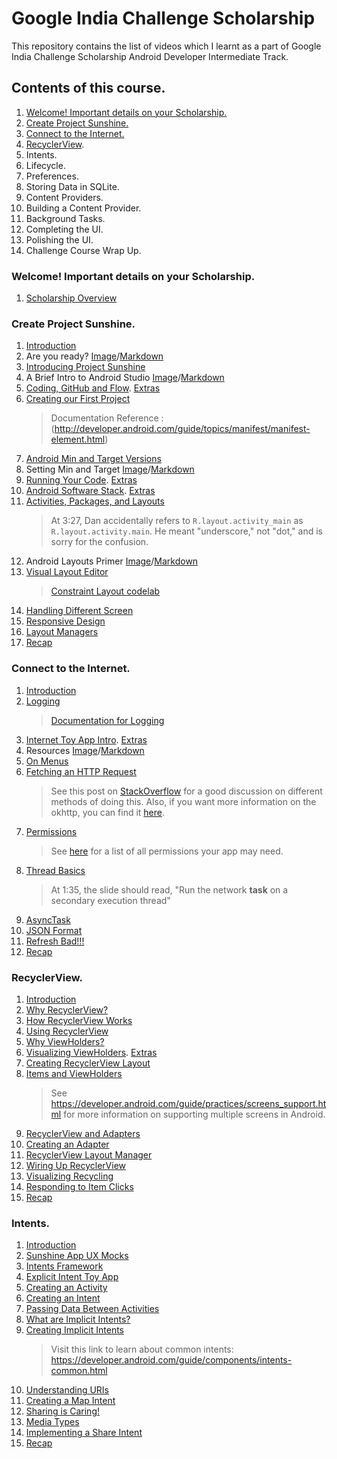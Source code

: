 # Google India Challenge Scholarship
This repository contains the list of videos which I learnt as a part of Google India Challenge Scholarship Android Developer Intermediate Track.
## Contents of this course.
  1. [Welcome! Important details on your Scholarship.](#welcome-important-details-on-your-scholarship)
  2. [Create Project Sunshine.](#create-project-sunshine)
  3. [Connect to the Internet.](#connect-to-the-internet) 
  4. [RecyclerView](#recyclerview).
  5. Intents.
  6. Lifecycle.
  7. Preferences.
  8. Storing Data in SQLite.
  9. Content Providers.
  10. Building a Content Provider.
  11. Background Tasks.
  12. Completing the UI.
  13. Polishing the UI.
  14. Challenge Course Wrap Up.
    
### Welcome! Important details on your Scholarship.
  1. [Scholarship Overview](https://www.youtube.com/watch?time_continue=1&v=dyl46-Cgeeg)
  
  
  
### Create Project Sunshine.
  1. [Introduction](https://www.youtube.com/watch?time_continue=5&v=junCRL5Jm2w)
  2. Are you ready? [Image](https://github.com/Jeetu95/Google-India-Challenge-Scholarship/blob/master/Images/Create%20Project%20Sunshine./Are%20you%20ready%3F.png)/[Markdown](https://github.com/Jeetu95/Google-India-Challenge-Scholarship/blob/master/Markdown/Create%20Project%20Sunshine./Are%20you%20ready%3F.md)
  3. [Introducing Project Sunshine](https://www.youtube.com/watch?time_continue=5&v=q7uhEwfUao4)
  4. A Brief Intro to Android Studio [Image](https://github.com/Jeetu95/Google-India-Challenge-Scholarship/blob/master/Images/Create%20Project%20Sunshine./A%20Brief%20Intro%20to%20Android%20Studio.png)/[Markdown](https://github.com/Jeetu95/Google-India-Challenge-Scholarship/blob/master/Markdown/Create%20Project%20Sunshine./A%20Brief%20Intro%20to%20Android%20Studio.md)
  5. [Coding, GitHub and Flow](https://www.youtube.com/watch?v=xDboyz4cJ5Q). [Extras](https://github.com/Jeetu95/Google-India-Challenge-Scholarship/blob/master/Markdown/Create%20Project%20Sunshine./Coding%2C%20GitHub%20and%20Flow.md)
  6. [Creating our First Project](https://youtu.be/rAZdrSGgQAI)
     > Documentation Reference : (http://developer.android.com/guide/topics/manifest/manifest-element.html)
  7. [Android Min and Target Versions](https://youtu.be/898kbKepSQs)
  8. Setting Min and Target [Image](https://github.com/Jeetu95/Google-India-Challenge-Scholarship/blob/master/Images/Create%20Project%20Sunshine./Setting%20Min%20and%20Target.png)/[Markdown](https://github.com/Jeetu95/Google-India-Challenge-Scholarship/blob/master/Markdown/Create%20Project%20Sunshine./Setting%20Min%20and%20Target.md)
  9. [Running Your Code](https://youtu.be/pFoiA6ugWw4). [Extras](https://github.com/Jeetu95/Google-India-Challenge-Scholarship/blob/master/Markdown/Create%20Project%20Sunshine./Running%20Your%20Code.md)
  10. [Android Software Stack](https://youtu.be/Gh5sbpd4T_k). [Extras](https://github.com/Jeetu95/Google-India-Challenge-Scholarship/blob/master/Images/Create%20Project%20Sunshine./Android%20Software%20Stack.png)
  11. [Activities, Packages, and Layouts](https://youtu.be/48bHFscZny8)
      > At 3:27, Dan accidentally refers to `R.layout.activity_main` as `R.layout.activity.main`. He meant "underscore," not "dot," and is sorry for the confusion.
  12. Android Layouts Primer [Image](https://github.com/Jeetu95/Google-India-Challenge-Scholarship/blob/master/Images/Create%20Project%20Sunshine./Android%20Layouts%20Primer.png)/[Markdown](https://github.com/Jeetu95/Google-India-Challenge-Scholarship/blob/master/Markdown/Create%20Project%20Sunshine./Android%20Layouts%20Primer.md)
  13. [Visual Layout Editor](https://youtu.be/JR5HK9IXE70)
      > [Constraint Layout codelab](https://codelabs.developers.google.com/codelabs/constraint-layout)
  14. [Handling Different Screen](https://youtu.be/TnNNbFWq_UE)
  15. [Responsive Design](https://youtu.be/ENGV-KPs5ns)
  16. [Layout Managers](https://youtu.be/EAyOlmSuDbY)
  17. [Recap](https://youtu.be/dJSkTtHB5fU)
 
  
  
### Connect to the Internet.
  1. [Introduction](https://youtu.be/n2fqTGPTbOM)
  2. [Logging](https://youtu.be/i8CELIzOXCs)
     > [Documentation for Logging](https://developer.android.com/reference/android/util/Log.html)
  3. [Internet Toy App Intro](https://youtu.be/1YOwjTmpYiA). [Extras](https://github.com/Jeetu95/Google-India-Challenge-Scholarship/blob/master/Markdown/Connect%20to%20the%20Internet./Internet%20Toy%20App%20Intro.md)
  4. Resources [Image](https://github.com/Jeetu95/Google-India-Challenge-Scholarship/blob/master/Images/Connect%20to%20the%20Internet./Resources.png)/[Markdown](https://github.com/Jeetu95/Google-India-Challenge-Scholarship/blob/master/Markdown/Connect%20to%20the%20Internet./Resources.md)
  5. [On Menus](https://youtu.be/vB84S_uMUu8)
  6. [Fetching an HTTP Request](https://youtu.be/4rl1pR_06MY)
     > See this post on [StackOverflow](http://stackoverflow.com/questions/309424/read-convert-an-inputstream-to-a-string) for a good discussion on different methods of doing this. Also, if you want more information on the okhttp, you can find it [here](http://square.github.io/okhttp/).
  7. [Permissions](https://youtu.be/fq3y6NK61N0)
     > See [here](https://developer.android.com/guide/topics/security/permissions.html) for a list of all permissions your app may need.
  8. [Thread Basics](https://youtu.be/fos0rP73LFc)
     > At 1:35, the slide should read, "Run the network **task** on a secondary execution thread"
  9. [AsyncTask](https://youtu.be/8CO0UmLZH80)
  10. [JSON Format](https://youtu.be/0IOCgHrTJGU)
  11. [Refresh Bad!!!](https://youtu.be/kO-afY-fUEE)
  12. [Recap](https://youtu.be/i6B4H79Q76E)


### RecyclerView.
  1. [Introduction](https://youtu.be/1293rmaMw_w)
  2. [Why RecyclerView?](https://youtu.be/-ao_KQFqQQU)
  3. [How RecyclerView Works](https://youtu.be/gFJFmbRpA5k)
  4. [Using RecyclerView](https://youtu.be/xjfBzI9qlwk)
  5. [Why ViewHolders?](https://youtu.be/Hy6TvbbzJMw)
  6. [Visualizing ViewHolders](https://youtu.be/_umHGen60mw). [Extras](https://github.com/Jeetu95/Google-India-Challenge-Scholarship/blob/master/Markdown/RecyclerView/Visualizing%20ViewHolders.md)
  7. [Creating RecyclerView Layout](https://youtu.be/U-X2kLWqYs0)
  8. [Items and ViewHolders](https://youtu.be/e9yZMIoAnMM)
      > See https://developer.android.com/guide/practices/screens_support.html for more information on supporting multiple screens in Android.
  9. [RecyclerView and Adapters](https://youtu.be/ns3WC8HFx90)
  10. [Creating an Adapter](https://youtu.be/K4wre8VBcwY)
  11. [RecyclerView Layout Manager](https://youtu.be/hjrk75Xz7i0)
  12. [Wiring Up RecyclerView](https://youtu.be/zsKx2lcKXXA)
  13. [Visualizing Recycling](https://youtu.be/sbxYYfombF4)
  14. [Responding to Item Clicks](https://youtu.be/wCSePoE3lqA)
  15. [Recap](https://youtu.be/BEX99MV3dD4)
  
  

### Intents.
  1. [Introduction](https://youtu.be/d957Z2-mQEw)
  2. [Sunshine App UX Mocks](https://youtu.be/SRfWTRRLHLY)
  3. [Intents Framework](https://youtu.be/O3JhStYAEho)
  4. [Explicit Intent Toy App](https://youtu.be/pa0Sz7r1mZw)
  5. [Creating an Activity](https://youtu.be/-zRpQ-TDBPc)
  6. [Creating an Intent](https://youtu.be/VeaH5cl56X0)
  7. [Passing Data Between Activities](https://youtu.be/pps6aVOMyzM)
  8. [What are Implicit Intents?](https://youtu.be/HvfrMWfodGQ)
  9. [Creating Implicit Intents](https://youtu.be/0PB7avt9TC0)
      > Visit this link to learn about common intents: https://developer.android.com/guide/components/intents-common.html
  10. [Understanding URIs](https://youtu.be/0_puKQmVOBI)
  11. [Creating a Map Intent](https://youtu.be/TQ_s0gwcj4M)
  12. [Sharing is Caring!](https://youtu.be/kpkQoIS2I1A)
  13. [Media Types](https://youtu.be/6qqqeTLhI-8)
  14. [Implementing a Share Intent](https://youtu.be/0hHRHZHsFow)
  15. [Recap](https://youtu.be/eFTnwjgCr7k)

